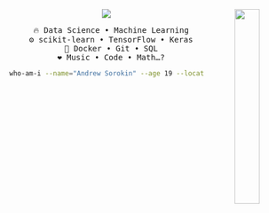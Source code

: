 <div align="center">
<img src="https://readme-typing-svg.demolab.com?font=Nunito&size=24&duration=2000&pause=100&color=BDD9BF&center=true&vCenter=true&multiline=true&repeat=false&random=false&width=435&height=75&lines=cramatsu;%E3%80%8Cto+live+is+to+create%E3%80%8D"/>
<img src="https://cdn.discordapp.com/attachments/893818786992488459/1262453375077847152/eb5c14e78c946129.jpeg?ex=6696a6d3&is=66955553&hm=82976f9358745099034ca0e9b97a88b80b71c3dcb27a7f9a95559054c47a9ff3&" width="30%" align="right"/>
<pre>
  🔥 Data Science • Machine Learning
  ⚙️ scikit-learn • TensorFlow • Keras
  🔧 Docker • Git • SQL
  ❤️ Music • Code • Math…?
</pre>

```bash
who-am-i --name="Andrew Sorokin" --age 19 --location Moscow --occupation Student
```
</div> 
